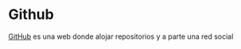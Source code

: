 # Github

[GitHub](https://github.com/) es una web donde alojar repositorios y a parte una red social 

